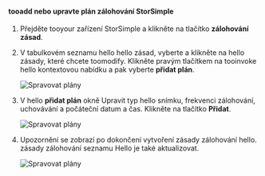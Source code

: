 
<!--author=alkohli last changed: 01/02/17-->

#### <a name="tooadd-or-modify-a-storsimple-backup-schedule"></a>tooadd nebo upravte plán zálohování StorSimple

1. Přejděte tooyour zařízení StorSimple a klikněte na tlačítko **zálohování zásad**.

2. V tabulkovém seznamu hello hello zásad, vyberte a klikněte na hello zásady, které chcete toomodify. Klikněte pravým tlačítkem na tooinvoke hello kontextovou nabídku a pak vyberte **přidat plán**.

    ![Spravovat plány](./media/storsimple-8000-add-modify-backup-schedule-u2/addschedule1.png)

3. V hello **přidat plán** okně Upravit typ hello snímku, frekvenci zálohování, uchovávání a počáteční datum a čas. Klikněte na tlačítko **Přidat**.

    ![Spravovat plány](./media/storsimple-8000-add-modify-backup-schedule-u2/addschedule5.png)

4. Upozornění se zobrazí po dokončení vytvoření zásady zálohování hello. zásady zálohování seznamu Hello je také aktualizovat.

    ![Spravovat plány](./media/storsimple-8000-add-modify-backup-schedule-u2/addschedule4.png)

